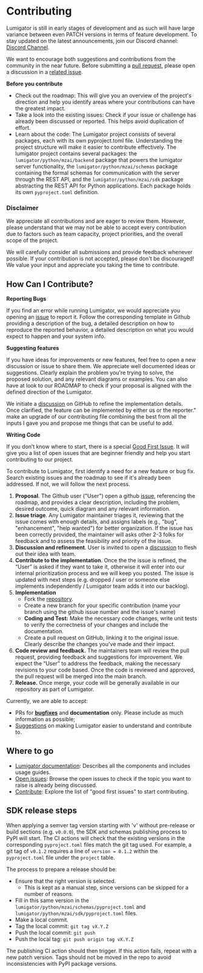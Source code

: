 # Contributing

Lumigator is still in early stages of development and as such will have large variance between even PATCH versions in terms of feature development. To stay updated on the latest announcements, join our Discord channel: [Discord Channel](https://discord.com/channels/1089876418936180786/1281660143251095634).

We want to encourage both suggestions and contributions from the community in the near future. Before submitting a [pull request](https://github.com/mozilla-ai/lumigator/pulls), please open a discussion in a [related issue](https://github.com/mozilla-ai/lumigator/issues).

**Before you contribute**

* Check out the roadmap: This will give you an overview of the project's direction and help you identify areas where your contributions can have the greatest impact.
* Take a look into the existing issues: Check if your issue or challenge has already been discussed or reported. This helps avoid duplication of effort.
* Learn about the code: The Lumigator project consists of several packages, each with its own pyproject.toml file. Understanding the project structure will make it easier to contribute effectively. The lumigator project contains several packages: the `lumigator/python/mzai/backend` package that powers the lumigator server functionality, the `lumigator/python/mzai/schemas` package containing the formal schemas for communication with the server through the REST API, and the `lumigator/python/mzai/sdk` package abstracting the REST API for Python applications. Each package holds its own `pyproject.toml` definition.

### **Disclaimer**

We appreciate all contributions and are eager to review them. However, please understand that we may not be able to accept every contribution due to factors such as team capacity, project priorities, and the overall scope of the project.

We will carefully consider all submissions and provide feedback whenever possible. If your contribution is not accepted, please don't be discouraged! We value your input and appreciate you taking the time to contribute.

## **How Can I Contribute?**

**Reporting Bugs**

If you find an error while running Lumigator, we would appreciate you opening an [issue](https://github.com/mozilla-ai/lumigator/issues) to report it. Follow the corresponding template in Github providing a description of the bug, a detailed description on how to reproduce the reported behavior, a detailed description on what you would expect to happen and your system info. 

**Suggesting features**

If you have ideas for improvements or new features, feel free to open a new discussion or issue to share them. We appreciate well documented ideas or  suggestions. Clearly explain the problem you're trying to solve, the proposed solution, and any relevant diagrams or examples. You can also have at look to our ROADMAP to check if your proposal is aligned with the defined direction of the Lumigator.

We initiate a [discussion](https://github.com/mozilla-ai/lumigator/discussions) on GitHub to refine the implementation details. Once clarified, the feature can be implemented by either us or the reporter." make an upgrade of our contributing file combining the best from all the inputs I gave you and propose me things that can be useful to add.

**Writing Code**

If you don’t know where to start, there is a special [Good First Issue](https://github.com/mozilla-ai/lumigator/contribute). It will give you a list of open issues that are beginner friendly and help you start contributing to our project. 

To contribute to Lumigator, first identify a need for a new feature or bug fix. Search existing issues and the roadmap to see if it's already been addressed. If not, we will follow the next process.

1. **Proposal**. The Github user ("User") open a github [issue](https://github.com/mozilla-ai/lumigator/issues), referencing the roadmap, and provides a clear description, including the problem, desired outcome, quick diagram and any relevant information.
2. **Issue triage**. Any Lumigator maintainer triages it, reviewing that the issue comes with enough details, and assigns labels (e.g., "bug", "enhancement", "help wanted") for better organization. If the issue has been correctly provided, the maintainer will asks other 2-3 folks for feedback and to assess the feasibility and priority of the issue.
3. **Discussion and refinement**. User is invited to open a [discussion](https://github.com/mozilla-ai/lumigator/discussions) to flesh out their idea with team.
4. **Contribute to the implementation**. Once the the issue is refined, the “User” is asked if they want to take it, otherwise it will enter into our internal prioritization process and we will keep you posted. The issue is updated with next steps (e.g. dropped / user or someone else implements independently / Lumigator team adds it into our backlog).
5.  **Implementation**
    - Fork the [repository](https://github.com/mozilla-ai/lumigator/).
    - Create a new branch for your specific contribution (name your branch using the github issue number and the issue's name)
    - **Coding and Test:** Make the necessary code changes, write unit tests to verify the correctness of your changes and include the documentation.
    - Create a pull request on GitHub, linking it to the original issue. Clearly describe the changes you've made and their impact.
6. **Code review and feedback.** The maintainers team will review the pull request, providing feedback and suggestions for improvement. We expect the “User” to address the feedback, making the necessary revisions to your code based. Once the code is reviewed and approved, the pull request will be merged into the main branch.
7. **Release.** Once merge, your code will be generally available in our repository as part of Lumigator.

Currently, we are able to accept:

* PRs for [**bugfixes**](https://github.com/mozilla-ai/lumigator/issues/new?assignees=&labels=bug&projects=&template=bug_report.md&title=%5BBUG%5D+) and **documentation** only. Please include as much information as possible;
* [Suggestions](https://github.com/mozilla-ai/lumigator/issues/new?assignees=&labels=&projects=&template=feature_request.md&title=) on making Lumigator easier to understand and contribute to.

## Where to go

* [Lumigator documentation](https://mozilla-ai.github.io/lumigator/): Describes all the components and includes usage guides.
* [Open issues](https://github.com/mozilla-ai/lumigator/issues): Browse the open issues to check if the topic you want to raise is already being discussed.
* [Contribute](https://github.com/mozilla-ai/lumigator/contribute): Explore the list of "good first issues" to start contributing.

## SDK release steps

When applying a semver tag version starting with 'v' without pre-release or build sections (e.g. `v0.0.0`), the SDK and schemas publishing process to PyPI will start. The CI actions will check that the existing versions in the corresponding `pyproject.toml` files match the git tag used. For example, a git tag of `v0.1.2` requires a line of `version = 0.1.2` within the `pyproject.toml` file under the `project` table.

The process to prepare a release should be:

* Ensure that the right version is selected.
  * This is kept as a manual step, since versions can be skipped for a number of reasons.
* Fill in this same version in the `lumigator/python/mzai/schemas/pyproject.toml` and `lumigator/python/mzai/sdk/pyproject.toml` files.
* Make a local commit.
* Tag the local commit: `git tag vX.Y.Z`
* Push the local commit: `git push`
* Push the local tag: `git push origin tag vX.Y.Z`

The publishing CI action should then trigger. If this action fails, repeat with a new patch version. Tags should not be moved in the repo to avoid inconsistencies with PyPI package versions.

